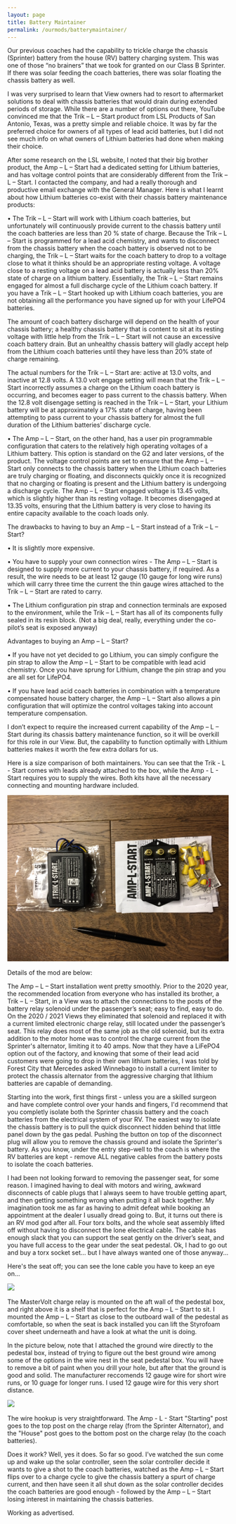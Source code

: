```yaml
---
layout: page
title: Battery Maintainer
permalink: /ourmods/batterymaintainer/
---
```

Our previous coaches had the capability to trickle charge the chassis (Sprinter) battery from the house (RV) battery charging system.  This was one of those “no brainers” that we took for granted on our Class B Sprinter.  If there was solar feeding the coach batteries, there was solar floating the chassis battery as well.

I was very surprised to learn that View owners had to resort to aftermarket solutions to deal with chassis batteries that would drain during extended periods of storage.  While there are a number of options out there, YouTube convinced me that the Trik – L – Start product from LSL Products of San Antonio, Texas, was a pretty simple and reliable choice.  It was by far the preferred choice for owners of all types of lead acid batteries, but I did not see much info on what owners of Lithium batteries had done when making their choice.

After some research on the LSL website, I noted that their big brother product, the Amp – L – Start had a dedicated setting for Lithium batteries, and has voltage control points that are considerably different from the Trik – L – Start.  I contacted the company, and had a really thorough and productive email exchange with the General Manager.  Here is what I learnt about how Lithium batteries co-exist with their chassis battery maintenance products:

•	The Trik – L – Start will work with Lithium coach batteries, but unfortunately will continuously provide current to the chassis battery until the coach batteries are less than 20 % state of charge.  Because the Trik – L – Start is programmed for a lead acid chemistry, and wants to disconnect from the chassis battery when the coach battery is observed not to be charging, the Trik – L – Start waits for the coach battery to drop to a voltage close to what it thinks should be an appropriate resting voltage.  A voltage close to a resting voltage on a lead acid battery is actually less than 20% state of charge on a lithium battery.  Essentially, the Trik – L – Start remains engaged for almost a full discharge cycle of the Lithium coach battery.  If you have a Trik – L – Start hooked up with Lithium coach batteries, you are not obtaining all the performance you have signed up for with your LifePO4 batteries.  

  The amount of coach battery discharge will depend on the health of your chassis battery; a healthy chassis battery that is content to sit at its resting voltage with little help from the Trik – L – Start will not cause an excessive coach battery drain.  But an unhealthy chassis battery will gladly accept help from the Lithium coach batteries until they have less than 20% state of charge remaining.

  The actual numbers for the Trik – L – Start are: active at 13.0 volts, and inactive at 12.8 volts.  A 13.0 volt engage setting will mean that the Trik – L – Start incorrectly assumes a charge on the Lithium coach battery is occurring, and becomes eager to pass current to the chassis battery.  When the 12.8 volt disengage setting is reached in the Trik – L – Start, your Lithium battery will be at approximately a 17% state of charge, having been attempting to pass current to your chassis battery for almost the full duration of the Lithium batteries’ discharge cycle. 

•	The Amp – L – Start, on the other hand, has a user pin programmable configuration that caters to the relatively high operating voltages of a Lithium battery.  This option is standard on the G2 and later versions, of the product.  The voltage control points are set to ensure that the Amp – L – Start only connects to the chassis battery when the Lithium coach batteries are truly charging or floating, and disconnects quickly once it is recognized that no charging or floating is present and the Lithium battery is undergoing a discharge cycle. The Amp – L – Start engaged voltage is 13.45 volts, which is slightly higher than its resting voltage.  It becomes disengaged at 13.35 volts, ensuring that the Lithium battery is very close to having its entire capacity available to the coach loads only.

The drawbacks to having to buy an Amp – L – Start instead of a Trik – L – Start?

•	It is slightly more expensive.

•	You have to supply your own connection wires - The Amp – L – Start is designed to supply more current to your chassis battery, if required.  As a result, the wire needs to be at least 12 gauge (10 gauge for long wire runs) which will carry three time the current the thin gauge wires attached to the Trik – L – Start are rated to carry.

•	The Lithium configuration pin strap and connection terminals are exposed to the environment, while the Trik – L – Start has all of its components fully sealed in its resin block.  (Not a big deal, really, everything under the co-pilot’s seat is exposed anyway)

Advantages to buying an Amp – L – Start?

•	If you have not yet decided to go Lithium, you can simply configure the pin strap to allow the Amp – L – Start to be compatible with lead acid chemistry.  Once you have sprung for Lithium, change the pin strap and you are all set for LifePO4.

•	If you have lead acid coach batteries in combination with a temperature compensated house battery charger, the Amp – L – Start also allows a pin configuration that will optimize the control voltages taking into account temperature compensation.

I don’t expect to require the increased current capability of the Amp – L – Start during its chassis battery maintenance function, so it will be overkill for this role in our View.  But, the capability to function optimally with Lithium batteries makes it worth the few extra dollars for us.

Here is a size comparison of both maintainers.  You can see that the Trik - L - Start comes with leads already attached to the box, while the Amp - L - Start requires you to supply the wires.  Both kits have all the necessary connecting and mounting hardware included.

<img src="/assets/sizecomparison.jpg"/>

Details of the mod are below:

The Amp – L – Start installation went pretty smoothly. Prior to the 2020 year, the recommended location from everyone who has installed its brother, a Trik – L – Start, in a View was to attach the connections to the posts of the battery relay solenoid under the passenger’s seat; easy to find, easy to do. On the 2020 / 2021 Views they eliminated that solenoid and replaced it with a current limited electronic charge relay, still located under the passenger’s seat. This relay does most of the same job as the old solenoid, but its extra addition to the motor home was to control the charge current from the Sprinter's alternator, limiting it to 40 amps. Now that they have a LiFePO4 option out of the factory, and knowing that some of their lead acid customers were going to drop in their own lithium batteries, I was told by Forest City that Mercedes asked Winnebago to install a current limiter to protect the chassis alternator from the aggressive charging that lithium batteries are capable of demanding. 

Starting into the work, first things first - unless you are a skilled surgeon and have complete control over your hands and fingers, I'd recommend that you completly isolate both the Sprinter chassis battery and the coach batteries from the electrical system of your RV.  The easiest way to isolate the chassis battery is to pull the quick disconnect hidden behind that little panel down by the gas pedal.  Pushing the button on top of the disconnect plug will allow you to remove the chassis ground and isolate the Sprinter's battery.  As you know, under the entry step-well to the coach is where the RV batteries are kept - remove ALL negative cables from the battery posts to isolate the coach batteries.

I had been not looking forward to removing the passenger seat, for some reason. I imagined having to deal with motors and wiring, awkward disconnects of cable plugs that I always seem to have trouble getting apart, and then getting something wrong when putting it all back together. My imagination took me as far as having to admit defeat while booking an appointment at the dealer I usually dread going to. But, it turns out there is an RV mod god after all. Four torx bolts, and the whole seat assembly lifted off without having to disconnect the lone electrical cable. The cable has enough slack that you can support the seat gently on the driver’s seat, and you have full access to the gear under the seat pedestal. Ok, I had to go out and buy a torx socket set... but I have always wanted one of those anyway...

Here's the seat off; you can see the lone cable you have to keep an eye on...

<img src="/assets/amplstartseatoffview.jpg"/>

The MasterVolt charge relay is mounted on the aft wall of the pedestal box, and right above it is a shelf that is perfect for the Amp – L – Start to sit. I mounted the Amp – L – Start as close to the outboard wall of the pedestal as comfortable, so when the seat is back installed you can lift the Styrofoam cover sheet underneath and have a look at what the unit is doing.

In the picture below, note that I attached the ground wire directly to the pedestal box, instead of trying to figure out the best ground wire among some of the options in the wire nest in the seat pedestal box.  You will have to remove a bit of paint when you drill your hole, but after that the ground is good and solid.  The manufacturer reccomends 12 gauge wire for short wire runs, or 10 guage for longer runs.  I used 12 gauge wire for this very short distance.

<img src="/assets/amplstartcloseview.jpg"/>

The wire hookup is very straightforward.  The Amp - L - Start "Starting" post goes to the top post on the charge relay (from the Sprinter Alternator), and the "House" post goes to the bottom post on the charge relay (to the coach batteries).

Does it work? Well, yes it does. So far so good. I’ve watched the sun come up and wake up the solar controller, seen the solar controller decide it wants to give a shot to the coach batteries, watched as the Amp – L – Start flips over to a charge cycle to give the chassis battery a spurt of charge current, and then have seen it all shut down as the solar controller decides the coach batteries are good enough - followed by the Amp – L – Start losing interest in maintaining the chassis batteries. 

Working as advertised.
